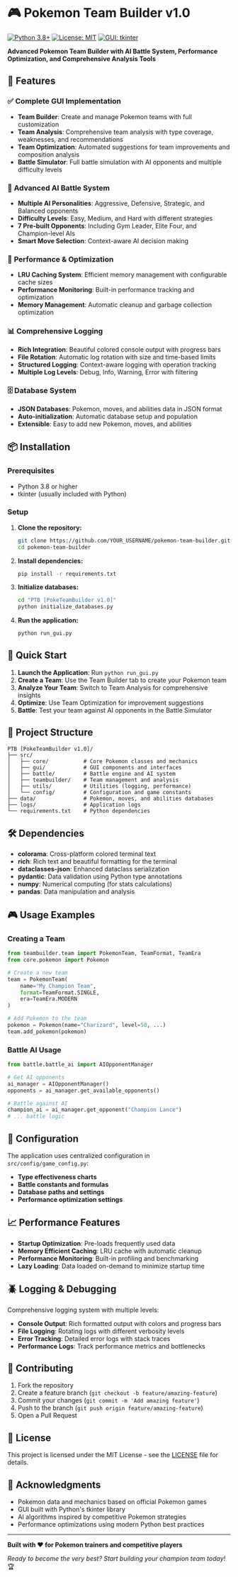 # 🎮 Pokemon Team Builder v1.0

[![Python 3.8+](https://img.shields.io/badge/python-3.8+-blue.svg)](https://www.python.org/downloads/)
[![License: MIT](https://img.shields.io/badge/License-MIT-yellow.svg)](https://opensource.org/licenses/MIT)
[![GUI: tkinter](https://img.shields.io/badge/GUI-tkinter-green.svg)](https://docs.python.org/3/library/tkinter.html)

**Advanced Pokemon Team Builder with AI Battle System, Performance Optimization, and Comprehensive Analysis Tools**

## 🌟 Features

### ✅ **Complete GUI Implementation**
- **Team Builder**: Create and manage Pokemon teams with full customization
- **Team Analysis**: Comprehensive team analysis with type coverage, weaknesses, and recommendations
- **Team Optimization**: Automated suggestions for team improvements and composition analysis
- **Battle Simulator**: Full battle simulation with AI opponents and multiple difficulty levels

### 🤖 **Advanced AI Battle System**
- **Multiple AI Personalities**: Aggressive, Defensive, Strategic, and Balanced opponents
- **Difficulty Levels**: Easy, Medium, and Hard with different strategies
- **7 Pre-built Opponents**: Including Gym Leader, Elite Four, and Champion-level AIs
- **Smart Move Selection**: Context-aware AI decision making

### 🚀 **Performance & Optimization**
- **LRU Caching System**: Efficient memory management with configurable cache sizes
- **Performance Monitoring**: Built-in performance tracking and optimization
- **Memory Management**: Automatic cleanup and garbage collection optimization

### 📊 **Comprehensive Logging**
- **Rich Integration**: Beautiful colored console output with progress bars
- **File Rotation**: Automatic log rotation with size and time-based limits
- **Structured Logging**: Context-aware logging with operation tracking
- **Multiple Log Levels**: Debug, Info, Warning, Error with filtering

### 🗄️ **Database System**
- **JSON Databases**: Pokemon, moves, and abilities data in JSON format
- **Auto-initialization**: Automatic database setup and population
- **Extensible**: Easy to add new Pokemon, moves, and abilities

## 📦 Installation

### Prerequisites
- Python 3.8 or higher
- tkinter (usually included with Python)

### Setup
1. **Clone the repository:**
   ```bash
   git clone https://github.com/YOUR_USERNAME/pokemon-team-builder.git
   cd pokemon-team-builder
   ```

2. **Install dependencies:**
   ```bash
   pip install -r requirements.txt
   ```

3. **Initialize databases:**
   ```bash
   cd "PTB [PokeTeamBuilder v1.0]"
   python initialize_databases.py
   ```

4. **Run the application:**
   ```bash
   python run_gui.py
   ```

## 🎯 Quick Start

1. **Launch the Application**: Run `python run_gui.py`
2. **Create a Team**: Use the Team Builder tab to create your Pokemon team
3. **Analyze Your Team**: Switch to Team Analysis for comprehensive insights
4. **Optimize**: Use Team Optimization for improvement suggestions
5. **Battle**: Test your team against AI opponents in the Battle Simulator

## 📁 Project Structure

```
PTB [PokeTeamBuilder v1.0]/
├── src/
│   ├── core/           # Core Pokemon classes and mechanics
│   ├── gui/            # GUI components and interfaces
│   ├── battle/         # Battle engine and AI system
│   ├── teambuilder/    # Team management and analysis
│   ├── utils/          # Utilities (logging, performance)
│   └── config/         # Configuration and game constants
├── data/               # Pokemon, moves, and abilities databases
├── logs/               # Application logs
└── requirements.txt    # Python dependencies
```

## 🛠️ Dependencies

- **colorama**: Cross-platform colored terminal text
- **rich**: Rich text and beautiful formatting for the terminal
- **dataclasses-json**: Enhanced dataclass serialization
- **pydantic**: Data validation using Python type annotations
- **numpy**: Numerical computing (for stats calculations)
- **pandas**: Data manipulation and analysis

## 🎮 Usage Examples

### Creating a Team
```python
from teambuilder.team import PokemonTeam, TeamFormat, TeamEra
from core.pokemon import Pokemon

# Create a new team
team = PokemonTeam(
    name="My Champion Team",
    format=TeamFormat.SINGLE,
    era=TeamEra.MODERN
)

# Add Pokemon to the team
pokemon = Pokemon(name="Charizard", level=50, ...)
team.add_pokemon(pokemon)
```

### Battle AI Usage
```python
from battle.battle_ai import AIOpponentManager

# Get AI opponents
ai_manager = AIOpponentManager()
opponents = ai_manager.get_available_opponents()

# Battle against AI
champion_ai = ai_manager.get_opponent("Champion Lance")
# ... battle logic
```

## 🔧 Configuration

The application uses centralized configuration in `src/config/game_config.py`:

- **Type effectiveness charts**
- **Battle constants and formulas**
- **Database paths and settings**
- **Performance optimization settings**

## 📈 Performance Features

- **Startup Optimization**: Pre-loads frequently used data
- **Memory Efficient Caching**: LRU cache with automatic cleanup
- **Performance Monitoring**: Built-in profiling and benchmarking
- **Lazy Loading**: Data loaded on-demand to minimize startup time

## 🪲 Logging & Debugging

Comprehensive logging system with multiple levels:

- **Console Output**: Rich formatted output with colors and progress bars
- **File Logging**: Rotating logs with different verbosity levels
- **Error Tracking**: Detailed error logs with stack traces
- **Performance Logs**: Track performance metrics and bottlenecks

## 🤝 Contributing

1. Fork the repository
2. Create a feature branch (`git checkout -b feature/amazing-feature`)
3. Commit your changes (`git commit -m 'Add amazing feature'`)
4. Push to the branch (`git push origin feature/amazing-feature`)
5. Open a Pull Request

## 📝 License

This project is licensed under the MIT License - see the [LICENSE](LICENSE) file for details.

## 🙏 Acknowledgments

- Pokemon data and mechanics based on official Pokemon games
- GUI built with Python's tkinter library
- AI algorithms inspired by competitive Pokemon strategies
- Performance optimizations using modern Python best practices

---

**Built with ❤️ for Pokemon trainers and competitive players**

*Ready to become the very best? Start building your champion team today!* 🏆